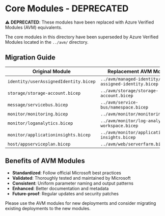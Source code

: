 # Core Modules - DEPRECATED

⚠️ **DEPRECATED**: These modules have been replaced with Azure Verified Modules (AVM) equivalents.

The core modules in this directory have been superseded by Azure Verified Modules located in the `../avm/` directory. 

## Migration Guide

| Original Module | Replacement AVM Module |
|---|---|
| `identity/userAssignedIdentity.bicep` | `../avm/managed-identity/user-assigned-identity.bicep` |
| `storage/storage-account.bicep` | `../avm/storage/storage-account.bicep` |
| `message/servicebus.bicep` | `../avm/service-bus/namespace.bicep` |
| `monitor/monitoring.bicep` | `../avm/monitor/monitoring.bicep` |
| `monitor/loganalytics.bicep` | `../avm/monitor/log-analytics-workspace.bicep` |
| `monitor/applicationinsights.bicep` | `../avm/monitor/application-insights.bicep` |
| `host/appserviceplan.bicep` | `../avm/web/serverfarm.bicep` |

## Benefits of AVM Modules

- **Standardized**: Follow official Microsoft best practices
- **Validated**: Thoroughly tested and maintained by Microsoft
- **Consistent**: Uniform parameter naming and output patterns
- **Enhanced**: Better documentation and metadata
- **Future-proof**: Regular updates and security patches

Please use the AVM modules for new deployments and consider migrating existing deployments to the new modules.
